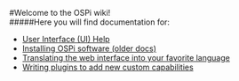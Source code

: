 #Welcome to the OSPi wiki!<br/>
#####Here you will find documentation for:

- [User Interface (UI) Help](\Help)
- [Installing OSPi software (older docs)](http://rayshobby.net/mediawiki/index.php/Python_Interval_Program_for_OSPi)
- [Translating the web interface into your favorite language](\Translation-doc)
- [Writing plugins to add new custom capabilities](https://github.com/Dan-in-CA/ospi_plugins/wiki)